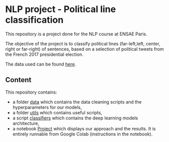 # NLP project - Political line classification
This repository is a project done for the NLP course at ENSAE Paris. 

The objective of the project is to classify political lines (far-left,left, center, right or far-right) of sentences, based on a selection of political tweets from the French 2017 presidential election.

The data used can be found [here](https://dataverse.harvard.edu/dataset.xhtml?persistentId=doi%3A10.7910%2FDVN%2F6739SP).

## Content
This repository contains: 

- a folder [data](data) which contains the data cleaning scripts and the hyperparameters for our models,
- a folder [utils](utils) which contains useful scripts,
- a script [classifiers](classifiers.py) which contains the deep learning models architecture,
- a notebook [Project](Project.ipynb) which displays our approach and the results. It is entirely runnable from Google Colab (instructions in the notebook).


